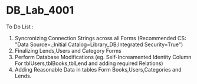 # DB_Lab_4001
To Do List :
1. Syncronizing Connection Strings across all Forms (Recommended CS: "Data Source=.;Initial Catalog=Library_DB;Integrated Security=True")
2. Finalizing Lends,Users and Category Forms
3. Perform Database Modifications (eg. Self-Increamented Identity Column For tblUsers,tblBooks,tblLend and adding required Relations)
4. Adding Reasonable Data in tables Form Books,Users,Categories and Lends.
